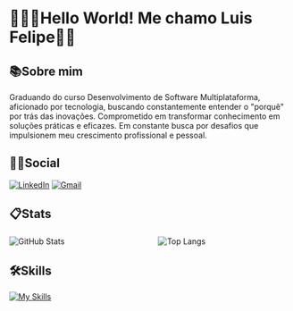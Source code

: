 # 👨🏻‍💻Hello World! Me chamo Luis Felipe👋🏼
## 📚Sobre mim
Graduando do curso Desenvolvimento de Software Multiplataforma, aficionado por tecnologia, buscando constantemente entender o "porquê" por trás das inovações. Comprometido em transformar conhecimento em soluções práticas e eficazes. Em constante busca por desafios que impulsionem meu crescimento profissional e pessoal.

##  🤝🏼Social 
[![LinkedIn](https://img.shields.io/badge/LinkedIn-bf0000?style=for-the-badge&logo=linkedin&logoColor=white)](https://www.linkedin.com/in/lu%C3%ADs-felipe-sousa-foresto-b403132b6)
[![Gmail](https://img.shields.io/badge/Gmail-bf0000?style=for-the-badge&logo=gmail&logoColor=white)](mailto:luisf.foresto@gmail.com)

## 📋Stats
![GitHub Stats](https://github-readme-stats.vercel.app/api?username=HttpsFelps&theme=transparent&line_height=28&bg_color=242424&border_color=890909&show_icons=true&icon_color=bf0000&title_color=bf0000&text_color=FFF)ㅤㅤㅤㅤㅤㅤㅤㅤㅤㅤㅤㅤㅤ![Top Langs](https://github-readme-stats-git-masterrstaa-rickstaa.vercel.app/api/top-langs/?username=HttpsFelps&layout=donut&bg_color=242424&border_color=890909&title_color=bf0000&text_color=FFF)


## 🛠️Skills
[![My Skills](https://skillicons.dev/icons?i=photoshop,html,css,js,py,java,c,php,git,vscode,eclipse)](https://skillicons.dev)
